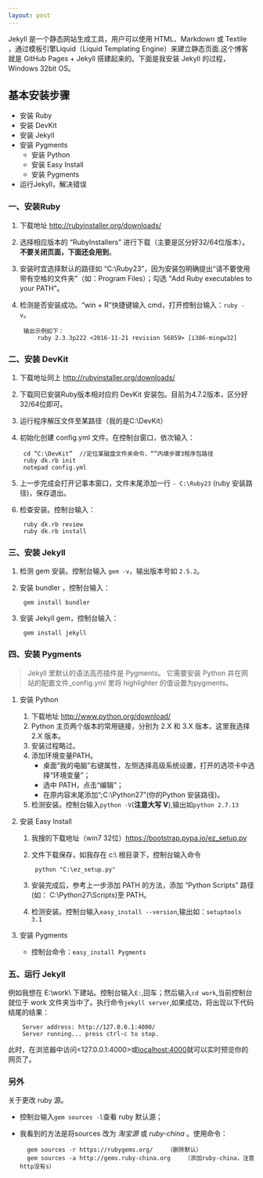 ```yaml
---
layout: post
---
```

Jekyll 是一个静态网站生成工具，用户可以使用 HTML、Markdown 或 Textile ，通过模板引擎Liquid（Liquid Templating Engine）来建立静态页面.这个博客就是 GitHub Pages + Jekyll 搭建起来的。下面是我安装 Jekyll 的过程，Windows 32bit OS。<!--more-->

## 基本安装步骤

- 安装 Ruby
- 安装 DevKit
- 安装 Jekyll
- 安装 Pygments
    - 安装 Python
    - 安装 Easy Install
    - 安装 Pygments
- 运行Jekyll，解决错误

### 一、安装Ruby

1. 下载地址 <http://rubyinstaller.org/downloads/>
2. 选择相应版本的 “RubyInstallers” 进行下载（主要是区分好32/64位版本）。**不要关闭页面，下面还会用到**。
3. 安装时宜选择默认的路径如 “C:\Ruby23”，因为安装包明确提出“请不要使用带有空格的文件夹”（如：Program Files）；勾选 “Add Ruby executables to your PATH”。
4. 检测是否安装成功。“win + R”快捷键输入 cmd，打开控制台输入：`ruby -v`。    
        
        输出示例如下：
            ruby 2.3.3p222 <2016-11-21 revision 56859> [i386-mingw32]

### 二、安装 DevKit

1. 下载地址同上 <http://rubyinstaller.org/downloads/>
2. 下载同已安装Ruby版本相对应的 DevKit 安装包。目前为4.7.2版本，区分好32/64位即可。
3. 运行程序解压文件至某路径（我的是C:\DevKit）
4. 初始化创建 config.yml 文件。在控制台窗口，依次输入：
    
        cd “C:\DevKit”  //定位某磁盘文件夹命令，“”内填步骤3程序包路径
        ruby dk.rb init
        notepad config.yml

5. 上一步完成会打开记事本窗口，文件末尾添加一行 `- C:\Ruby23` (ruby 安装路径)，保存退出。
6. 检查安装。控制台输入：
        
        ruby dk.rb review
        ruby dk.rb install
        
### 三、安装 Jekyll

1. 检测 gem 安装。控制台输入 `gem -v`，输出版本号如 `2.5.2`。
2. 安装 bundler ，控制台输入：

        gem install bundler

2. 安装 Jekyll gem，控制台输入：
        
        gem install jekyll

### 四、安装 Pygments

> Jekyll 里默认的语法高亮插件是 Pygments。 它需要安装 Python 并在网站的配置文件_config.yml 里将 highlighter 的值设置为pygments。

1. 安装 Python
    1. 下载地址 <http://www.python.org/download/>
    2. Python 主页两个版本的常用链接，分别为 2.X 和 3.X 版本，这里我选择 2.X 版本。
    3. 安装过程略过。
    4. 添加环境变量PATH。
        - 桌面“我的电脑”右键属性，左侧选择高级系统设置，打开的选项卡中选择“环境变量”；
        - 选中 PATH，点击“编辑”；
        - 在原内容末尾添加“;C:\Python27”(你的Python 安装路径)。
    5. 检测安装。控制台输入`python -V`(**注意大写 V**),输出如`python 2.7.13`
2. 安装 Easy Install
    1. 我搜的下载地址（win7 32位）<https://bootstrap.pypa.io/ez_setup.py>
    2. 文件下载保存，如我存在 c:\ 根目录下，控制台输入命令
            
            python "C:\ez_setup.py"

    3. 安装完成后，参考上一步添加 PATH 的方法，添加 “Python Scripts” 路径(如： C:\Python27\Scripts)至 PATH。
    4. 检测安装。控制台输入`easy_install --version`,输出如：`setuptools 3.1`

3. 安装 Pygments    
    - 控制台命令：`easy_install Pygments`

### 五、运行 Jekyll

例如我想在 E:\work\ 下建站。控制台输入`E:`,回车；然后输入`cd work`,当前控制台就位于 work 文件夹当中了。执行命令`jekyll server`,如果成功，将出现以下代码结尾的结果：

        Server address: http://127.0.0.1:4000/
        Server running... press ctrl-c to stop.

此时，在浏览器中访问<127.0.0.1:4000>或<localhost:4000>就可以实时预览你的网页了。

### 另外

关于更改 ruby 源。

- 控制台输入`gem sources -l`查看 ruby 默认源；
- 我看到的方法是将sources 改为 *淘宝源* 或 *ruby-china* 。使用命令：
        
        gem sources -r https://rubygems.org/    （删除默认）
        gem sources -a http://gems.ruby-china.org    （添加ruby-china，注意http没有s）


